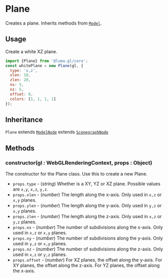 # Plane

Creates a plane. Inherits methods from [`Model`](/docs/api-reference/core/model.md).

## Usage

Create a white XZ plane.
```js
import {Plane} from '@luma.gl/core';
const whitePlane = new Plane(gl, {
  type: 'x,z',
  xlen: 10,
  zlen: 20,
  nx: 5,
  nz: 5,
  offset: 0,
  colors: [1, 1, 1, 1]
});
```

## Inheritance

`Plane` extends [`ModelNode`](/docs/api-reference/core/scenegraph/model-node.md) extends [`ScenegraphNode`](/docs/api-reference/core/scenegraph/scenegraph-node.md)

## Methods

### constructor(gl : WebGLRenderingContext, props : Object)

The constructor for the Plane class. Use this to create a new Plane.

* `props.type` - (*string*) Whether is a XY, YZ or XZ plane. Possible values are `x,y`, `x,z`, `y,z`.
* `props.xlen` - (*number*) The length along the x-axis. Only used in `x,z` or `x,y` planes.
* `props.ylen` - (*number*) The length along the y-axis. Only used in `y,z` or `x,y` planes.
* `props.zlen` - (*number*) The length along the z-axis. Only used in `x,z` or `y,z` planes.
* `props.nx` - (*number*) The number of subdivisions along the x-axis. Only used in `x,z` or `x,y` planes.
* `props.ny` - (*number*) The number of subdivisions along the y-axis. Only used in `y,z` or `x,y` planes.
* `props.nz` - (*number*) The number of subdivisions along the z-axis. Only used in `x,z` or `y,z` planes.
* `props.offset` - (*number*) For XZ planes, the offset along the y-axis. For XY planes, the offset along the z-axis. For YZ planes, the offset along the x-axis.
